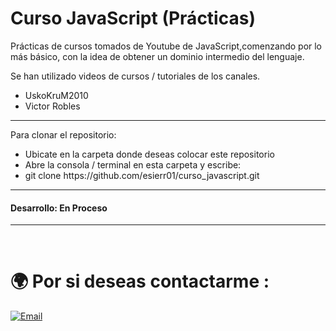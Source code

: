 # Curso JavaScript (Prácticas)

Prácticas de cursos tomados de Youtube de JavaScript,comenzando por lo más básico, con la idea de obtener un dominio intermedio del lenguaje.

Se han utilizado videos de cursos / tutoriales de los canales.
<ul>
    <li>UskoKruM2010</li>
    <li>Victor Robles</li>
</ul>



<hr/>

Para clonar el repositorio:
<br>
<ul>
    <li>Ubicate en la carpeta donde deseas colocar este repositorio</li>
    <li>Abre la consola / terminal en esta carpeta y escribe:</li>
    <li>git clone https://github.com/esierr01/curso_javascript.git</li>
</ul>
<hr/>

<h4>Desarrollo: En Proceso</h4>



<hr>
<br/>


# 🌍 Por si deseas contactarme :


[![Email](https://img.shields.io/badge/emmanuel.sierra@gmail.com-mi_email_personal-D14836?style=for-the-badge&logo=gmail&logoColor=white&labelColor=101010)](mailto:emmanuel.sierra@gmail.com)